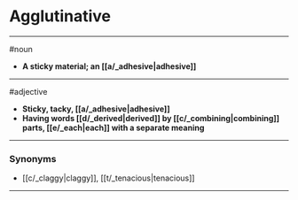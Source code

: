 # Agglutinative
---
#noun
- **A sticky material; an [[a/_adhesive|adhesive]]**
---
#adjective
- **Sticky, tacky, [[a/_adhesive|adhesive]]**
- **Having words [[d/_derived|derived]] by [[c/_combining|combining]] parts, [[e/_each|each]] with a separate meaning**
---
### Synonyms
- [[c/_claggy|claggy]], [[t/_tenacious|tenacious]]
---
